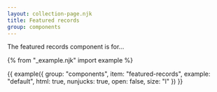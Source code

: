 ```yaml
---
layout: collection-page.njk
title: Featured records
group: components
---
```


The featured records component is for...

{% from "_example.njk" import example %}

{{ example({ group: "components", item: "featured-records", example: "default", html: true, nunjucks: true, open: false, size: "l" }) }}
